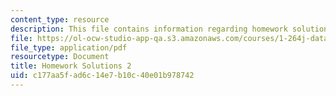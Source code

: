 ```yaml
---
content_type: resource
description: This file contains information regarding homework solutions 2.
file: https://ol-ocw-studio-app-qa.s3.amazonaws.com/courses/1-264j-database-internet-and-systems-integration-technologies-fall-2013/c177aa5fad6c14e7b10c40e01b978742_MIT1_264JF13_HW2_sol.pdf
file_type: application/pdf
resourcetype: Document
title: Homework Solutions 2
uid: c177aa5f-ad6c-14e7-b10c-40e01b978742
---
```

